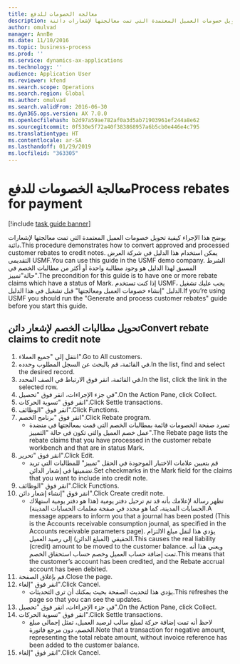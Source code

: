 ```yaml
---
title: معالجة الخصومات للدفع
description: يوضح هذا الإجراء كيفية تحويل خصومات العميل المعتمدة التي تمت معالجتها لإشعارات دائنة.
author: omulvad
manager: AnnBe
ms.date: 11/10/2016
ms.topic: business-process
ms.prod: ''
ms.service: dynamics-ax-applications
ms.technology: ''
audience: Application User
ms.reviewer: kfend
ms.search.scope: Operations
ms.search.region: Global
ms.author: omulvad
ms.search.validFrom: 2016-06-30
ms.dyn365.ops.version: AX 7.0.0
ms.openlocfilehash: b2d97a59ae782af0a3d5ab71903961ef244a8e62
ms.sourcegitcommit: 0f530e5f72a40f383868957a6b5cb0e446e4c795
ms.translationtype: HT
ms.contentlocale: ar-SA
ms.lasthandoff: 01/29/2019
ms.locfileid: "363305"
---
```

# <a name="process-rebates-for-payment"></a><span data-ttu-id="b62a7-103">معالجة الخصومات للدفع</span><span class="sxs-lookup"><span data-stu-id="b62a7-103">Process rebates for payment</span></span>

[!include [task guide banner](../../includes/task-guide-banner.md)]

<span data-ttu-id="b62a7-104">يوضح هذا الإجراء كيفية تحويل خصومات العميل المعتمدة التي تمت معالجتها لإشعارات دائنة.</span><span class="sxs-lookup"><span data-stu-id="b62a7-104">This procedure demonstrates how to convert approved and processed customer rebates to credit notes.</span></span> <span data-ttu-id="b62a7-105">يمكن استخدام هذا الدليل في شركة العرض التقديمي USMF.</span><span class="sxs-lookup"><span data-stu-id="b62a7-105">You can use this guide in the USMF demo company.</span></span> <span data-ttu-id="b62a7-106">الشرط المسبق لهذا الدليل هو وجود مطالبة واحدة أو أكثر من مطالبات الخصم في حالة"تمييز".</span><span class="sxs-lookup"><span data-stu-id="b62a7-106">The precondition for this guide is to have one or more rebate claims which have a status of Mark.</span></span> <span data-ttu-id="b62a7-107">إذا كنت تستخدم USMF، يجب عليك تشغيل الدليل "إنشاء خصومات العميل ومعالجتها" قبل تشغيل في هذا الدليل.</span><span class="sxs-lookup"><span data-stu-id="b62a7-107">If you’re using USMF you should run the "Generate and process customer rebates" guide before you start this guide.</span></span>


## <a name="convert-rebate-claims-to-credit-note"></a><span data-ttu-id="b62a7-108">تحويل مطالبات الخصم لإشعار دائن</span><span class="sxs-lookup"><span data-stu-id="b62a7-108">Convert rebate claims to credit note</span></span>
1. <span data-ttu-id="b62a7-109">انتقل إلى "جميع العملاء".</span><span class="sxs-lookup"><span data-stu-id="b62a7-109">Go to All customers.</span></span>
2. <span data-ttu-id="b62a7-110">في القائمة، قم بالبحث عن السجل المطلوب وحدده.</span><span class="sxs-lookup"><span data-stu-id="b62a7-110">In the list, find and select the desired record.</span></span>
3. <span data-ttu-id="b62a7-111">في القائمة، انقر فوق الارتباط في الصف المحدد.</span><span class="sxs-lookup"><span data-stu-id="b62a7-111">In the list, click the link in the selected row.</span></span>
4. <span data-ttu-id="b62a7-112">في جزء الإجراءات، انقر فوق "تحصيل".</span><span class="sxs-lookup"><span data-stu-id="b62a7-112">On the Action Pane, click Collect.</span></span>
5. <span data-ttu-id="b62a7-113">انقر فوق "تسوية الحركات".</span><span class="sxs-lookup"><span data-stu-id="b62a7-113">Click Settle transactions.</span></span>
6. <span data-ttu-id="b62a7-114">انقر فوق "الوظائف".</span><span class="sxs-lookup"><span data-stu-id="b62a7-114">Click Functions.</span></span>
7. <span data-ttu-id="b62a7-115">انقر فوق "برنامج الخصم".</span><span class="sxs-lookup"><span data-stu-id="b62a7-115">Click Rebate program.</span></span>
    * <span data-ttu-id="b62a7-116">تسرد صفحة الخصومات قائمة بمطالبات الخصم التي قمت بمعالجتها في منضدة عمل خصم العميل والتي تكون في حالة "التمييز".</span><span class="sxs-lookup"><span data-stu-id="b62a7-116">The Rebate page lists the rebate claims that you have processed in the customer rebate workbench and that are in status Mark.</span></span>    
8. <span data-ttu-id="b62a7-117">انقر فوق "تحرير".</span><span class="sxs-lookup"><span data-stu-id="b62a7-117">Click Edit.</span></span>
    * <span data-ttu-id="b62a7-118">قم بتعيين علامات الاختيار الموجودة في الحقل "تمييز" للمطالبات التي تريد تضمينها في إشعار الدائن.</span><span class="sxs-lookup"><span data-stu-id="b62a7-118">Set checkmarks in the Mark field for the claims that you want to include into credit note.</span></span>   
9. <span data-ttu-id="b62a7-119">انقر فوق "الوظائف".</span><span class="sxs-lookup"><span data-stu-id="b62a7-119">Click Functions.</span></span>
10. <span data-ttu-id="b62a7-120">انقر فوق "إنشاء إشعار دائن".</span><span class="sxs-lookup"><span data-stu-id="b62a7-120">Click Create credit note.</span></span>
    * <span data-ttu-id="b62a7-121">تظهر رسالة لإعلامك بأنه قد تم ترحيل دفتر يومية (هذا هو دفتر يومية استهلاك الحسابات المدينة، كما هو محدد في صفحة معلمات الحسابات المدينة).</span><span class="sxs-lookup"><span data-stu-id="b62a7-121">A message appears to inform you that a journal has been posted (This is the Accounts receivable consumption journal, as specified in the Accounts receivable parameters page).</span></span> <span data-ttu-id="b62a7-122">يؤدي هذا لنقل مبلغ الالتزام الحقيقي (المبلغ الدائن) إلى رصيد العميل.</span><span class="sxs-lookup"><span data-stu-id="b62a7-122">This causes the real liability (credit) amount to be moved to the customer balance.</span></span> <span data-ttu-id="b62a7-123">ويعني هذا أنه تمت إضافة حساب العميل وخصم حساب استحقاق الخصم.</span><span class="sxs-lookup"><span data-stu-id="b62a7-123">This means that the customer’s account has been credited, and the Rebate accrual account has been debited.</span></span>  
11. <span data-ttu-id="b62a7-124">قم بإغلاق الصفحة.</span><span class="sxs-lookup"><span data-stu-id="b62a7-124">Close the page.</span></span>
12. <span data-ttu-id="b62a7-125">انقر فوق "إلغاء".</span><span class="sxs-lookup"><span data-stu-id="b62a7-125">Click Cancel.</span></span>
    * <span data-ttu-id="b62a7-126">يؤدي هذا لتحديث الصفحة بحيث يمكنك أن ترى التحديثات.</span><span class="sxs-lookup"><span data-stu-id="b62a7-126">This refreshes the page so that you can see the updates.</span></span>  
13. <span data-ttu-id="b62a7-127">في جزء الإجراءات، انقر فوق "تحصيل".</span><span class="sxs-lookup"><span data-stu-id="b62a7-127">On the Action Pane, click Collect.</span></span>
14. <span data-ttu-id="b62a7-128">انقر فوق "تسوية الحركات".</span><span class="sxs-lookup"><span data-stu-id="b62a7-128">Click Settle transactions.</span></span>
    * <span data-ttu-id="b62a7-129">لاحظ أنه تمت إضافة حركة لمبلغ سالب لرصيد العميل، تمثل إجمالي مبلغ الخصم، دون مرجع فاتورة.</span><span class="sxs-lookup"><span data-stu-id="b62a7-129">Note that a transaction for negative amount, representing the total rebate amount, without invoice reference has been added to the customer balance.</span></span>   
15. <span data-ttu-id="b62a7-130">انقر فوق "إلغاء".</span><span class="sxs-lookup"><span data-stu-id="b62a7-130">Click Cancel.</span></span>

